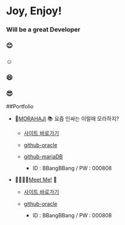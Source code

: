 # Joy, Enjoy!


### Will be a great Developer

### 😊

### ☺️

### 😄

### 😎




##Portfolio

* 🤔[MORAHAJI](http://joyrapture.cafe24.com/morahaji/) 📚 요즘 인싸는 이럴때 모라하지?

    * [사이트 바로가기](http://joyrapture.cafe24.com/morahaji/)
    
    * [github-oracle](https://github.com/JoyRapture/morahaji)

    * [github-mariaDB](https://github.com/JoyRapture/morahaji-mysql)

        * ID : BBangBBang / PW : 000808

* 🕺🏻💃🏻[Meet Me!](http://joyrapture.cafe24.com/me/) 🤝

    * [사이트 바로가기](http://joyrapture.cafe24.com/me/)

    * [github-oracle](https://github.com/meetmeme/meetme)

        * ID : BBangBBang / PW : 000808
